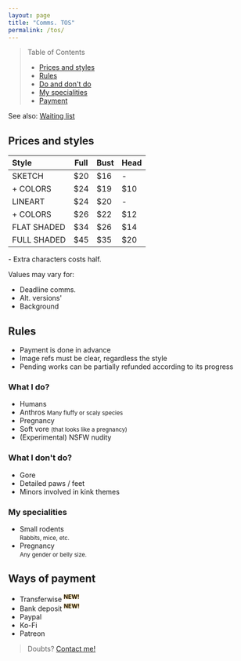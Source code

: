 ```yaml
---
layout: page
title: "Comms. TOS"
permalink: /tos/
---
```


> Table of Contents
> 
> - [Prices and styles](#prices-and-styles)
> - [Rules](#Rules)
> - [Do and don't do](#what-i-do)
> - [My specialities](#my-specialities)
> - [Payment](#ways-of-payment)

See also: [Waiting list](/queue)

## Prices and styles

| Style          | Full | Bust | Head |
| :------------- | ---- | ---- | ---- |
| SKETCH         | $20  | $16  | -    |
| + COLORS       | $24  | $19  | $10  |
| LINEART        | $24  | $20  | -    |
| + COLORS       | $26  | $22  | $12  |
| FLAT SHADED    | $34  | $26  | $14  |
| FULL SHADED    | $45  | $35  | $20  |

\- Extra characters costs half.

Values may vary for:
- Deadline comms.
- Alt. versions'
- Background

## Rules
- Payment is done in advance
- Image refs must be clear, regardless the style
- Pending works can be partially refunded according to its progress

### What I do?
- Humans
- Anthros
<small>Many fluffy or scaly species</small>
- Pregnancy
- Soft vore <small>(that looks like a pregnancy)</small>
- (Experimental) NSFW nudity

### What I don't do?
- Gore
- Detailed paws / feet
- Minors involved in kink themes

### My specialities
- Small rodents<br><small>Rabbits, mice, etc.</small>
- Pregnancy<br><small>Any gender or belly size.</small>

## Ways of payment
- Transferwise <sup><span style="text-shadow: 0px 0px 2px #ffaa00">**NEW!**</span><sup>
- Bank deposit <sup><span style="text-shadow: 0px 0px 2px #ffaa00">**NEW!**</span><sup>
- Paypal
- Ko-Fi
- Patreon

> Doubts? [Contact me!](/contact)